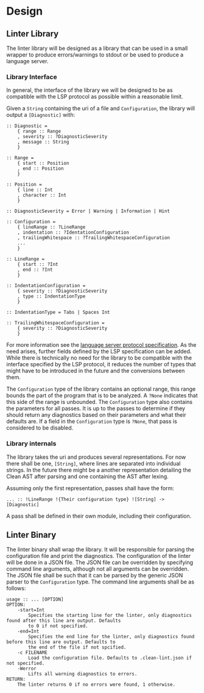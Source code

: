 # Design
## Linter Library
The linter library will be designed as a library that can be used in a small wrapper to produce errors/warnings to
stdout or be used to produce a language server.

### Library Interface
In general, the interface of the library we will be designed to be as compatible with the LSP protocol as possible
within a reasonable limit.

Given a `String` containing the uri of a file and `Configuration`, the library will output a `[Diagnostic]` with:
```Clean
:: Diagnostic =
	{ range :: Range
	, severity :: ?DiagnosticSeverity
	, message :: String
	}

:: Range =
	{ start :: Position
	, end :: Position
	}

:: Position =
	{ line :: Int
	, character :: Int
	}

:: DiagnosticSeverity = Error | Warning | Information | Hint

:: Configuration =
	{ lineRange :: ?LineRange
	, indentation :: ?IdentationConfiguration
	, trailingWhitespace :: ?TrailingWhitespaceConfiguration
	...
	}

:: LineRange =
	{ start :: ?Int
	, end :: ?Int
	}

:: IndentationConfiguration =
	{ severity :: ?DiagnosticSeverity
	, type :: IndentationType
	}

:: IndentationType = Tabs | Spaces Int

:: TrailingWhitespaceConfiguration =
	{ severity :: ?DiagnosticSeverity
	}

```
For more information see the [language server protocol specification][lsp-specification]. As the need arises, further
fields defined by the LSP specification can be added. While there is technically no need for the library to be
compatible with the interface specified by the LSP protocol, it reduces the number of types that might have to be
introduced in the future and the conversions between them.

The `Configuration` type of the library contains an optional range, this range bounds the part of the program that
is to be analyzed. A `?None` indicates that this side of the range is unbounded. The `Configuration` type also
contains the parameters for all passes. It is up to the passes to determine if they should return any diagnostics based
on their parameters and what their defaults are. If a field in the `Configuration` type is `?None`, that pass is
considered to be disabled.

### Library internals
The library takes the uri and produces several representations. For now there shall be one, `[String]`, where lines are
separated into individual strings. In the future there might be a another representation detailing the Clean AST after
parsing and one containing the AST after lexing.

Assuming only the first representation, passes shall have the form:
```Clean
... :: !LineRange !{Their configuration type} ![String] -> [Diagnostic]
```

A pass shall be defined in their own module, including their configuration.

## Linter Binary
The linter binary shall wrap the library. It will be responsible for parsing the configuration file and print the
diagnostics. The configuration of the linter will be done in a JSON file. The JSON file can be overridden by specifying
command line arguments, although not all arguments can be overridden. The JSON file shall be such that it can be parsed
by the generic JSON parser to the `Configuration` type. The command line arguments shall be as follows:
```
usage :: ... [OPTION]
OPTION:
	-start=Int
		Specifies the starting line for the linter, only diagnostics found after this line are output. Defaults
		to 0 if not specified.
	-end=Int
		Specifies the end line for the linter, only diagnostics found before this line are output. Defaults to
		the end of the file if not spcified.
	-c FILENAME
		Load the configuration file. Defaults to .clean-lint.json if not specified.
	-Werror
		Lifts all warning diagnostics to errors.
RETURN:
	The linter returns 0 if no errors were found, 1 otherwise.
```

[lsp-specification]: https://microsoft.github.io/language-server-protocol/specifications/specification-current
